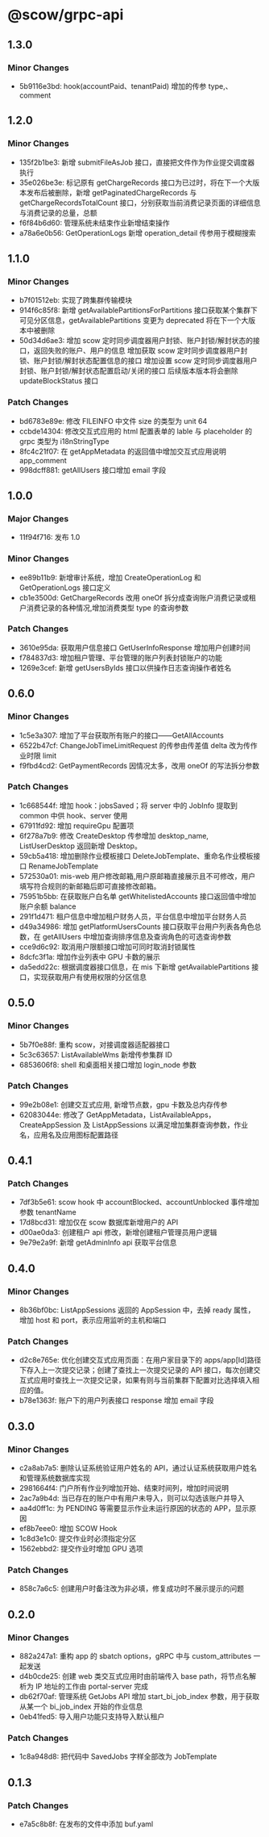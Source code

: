 # @scow/grpc-api

## 1.3.0

### Minor Changes

- 5b9116e3bd: hook(accountPaid、tenantPaid) 增加的传参 type,、comment

## 1.2.0

### Minor Changes

- 135f2b1be3: 新增 submitFileAsJob 接口，直接把文件作为作业提交调度器执行
- 35e026be3e: 标记原有 getChargeRecords 接口为已过时，将在下一个大版本发布后被删除，新增 getPaginatedChargeRecords 与 getChargeRecordsTotalCount 接口，分别获取当前消费记录页面的详细信息与消费记录的总量，总额
- f6f84b6d60: 管理系统未结束作业新增结束操作
- a78a6e0b56: GetOperationLogs 新增 operation_detail 传参用于模糊搜索

## 1.1.0

### Minor Changes

- b7f01512eb: 实现了跨集群传输模块
- 914f6c85f8: 新增 getAvailablePartitionsForPartitions 接口获取某个集群下可见分区信息，getAvailablePartitions 变更为 deprecated 将在下一个大版本中被删除
- 50d34d6ae3: 增加 scow 定时同步调度器用户封锁、账户封锁/解封状态的接口，返回失败的账户、用户的信息
  增加获取 scow 定时同步调度器用户封锁、账户封锁/解封状态配置信息的接口
  增加设置 scow 定时同步调度器用户封锁、账户封锁/解封状态配置启动/关闭的接口
  后续版本版本将会删除 updateBlockStatus 接口

### Patch Changes

- bd6783e89e: 修改 FILEINFO 中文件 size 的类型为 unit 64
- ccbde14304: 修改交互式应用的 html 配置表单的 lable 与 placeholder 的 grpc 类型为 i18nStringType
- 8fc4c21f07: 在 getAppMetadata 的返回值中增加交互式应用说明 app_comment
- 998dcff881: getAllUsers 接口增加 email 字段

## 1.0.0

### Major Changes

- 11f94f716: 发布 1.0

### Minor Changes

- ee89b11b9: 新增审计系统，增加 CreateOperationLog 和 GetOperationLogs 接口定义
- cb1e3500d: GetChargeRecords 改用 oneOf 拆分成查询账户消费记录或租户消费记录的各种情况,增加消费类型 type 的查询参数

### Patch Changes

- 3610e95da: 获取用户信息接口 GetUserInfoResponse 增加用户创建时间
- f784837d3: 增加租户管理、平台管理的账户列表封锁账户的功能
- 1269e3cef: 新增 getUsersByIds 接口以供操作日志查询操作者姓名

## 0.6.0

### Minor Changes

- 1c5e3a307: 增加了平台获取所有账户的接口——GetAllAccounts
- 6522b47cf: ChangeJobTimeLimitRequest 的传参由传差值 delta 改为传作业时限 limit
- f9fbd4cd2: GetPaymentRecords 因情况太多，改用 oneOf 的写法拆分参数

### Patch Changes

- 1c668544f: 增加 hook：jobsSaved；将 server 中的 JobInfo 提取到 common 中供 hook、server 使用
- 67911fd92: 增加 requireGpu 配置项
- 6f278a7b9: 修改 CreateDesktop 传参增加 desktop_name, ListUserDesktop 返回新增 Desktop。
- 59cb5a418: 增加删除作业模板接口 DeleteJobTemplate、重命名作业模板接口 RenameJobTemplate
- 572530a01: mis-web 用户修改邮箱,用户原邮箱直接展示且不可修改，用户填写符合规则的新邮箱后即可直接修改邮箱。
- 75951b5bb: 在获取账户白名单 getWhitelistedAccounts 接口返回值中增加账户余额 balance
- 291f1d471: 租户信息中增加租户财务人员，平台信息中增加平台财务人员
- d49a34986: 增加 getPlatformUsersCounts 接口获取平台用户列表各角色总数，在 getAllUsers 中增加查询排序信息及查询角色的可选查询参数
- cce9d6c92: 取消用户限额接口增加可同时取消封锁属性
- 8dcfc3f1a: 增加作业列表中 GPU 卡数的展示
- da5edd22c: 根据调度器接口信息，在 mis 下新增 getAvailablePartitions 接口，实现获取用户有使用权限的分区信息

## 0.5.0

### Minor Changes

- 5b7f0e88f: 重构 scow，对接调度器适配器接口
- 5c3c63657: ListAvailableWms 新增传参集群 ID
- 6853606f8: shell 和桌面相关接口增加 login_node 参数

### Patch Changes

- 99e2b08e1: 创建交互式应用, 新增节点数，gpu 卡数及总内存传参
- 62083044e: 修改了 GetAppMetadata，ListAvailableApps，CreateAppSession 及 ListAppSessions 以满足增加集群查询参数，作业名，应用名及应用图标配置路径

## 0.4.1

### Patch Changes

- 7df3b5e61: scow hook 中 accountBlocked、accountUnblocked 事件增加参数 tenantName
- 17d8bcd31: 增加仅在 scow 数据库新增用户的 API
- d00ae0da3: 创建租户 api 修改，新增创建租户管理员用户逻辑
- 9e79e2a9f: 新增 getAdminInfo api 获取平台信息

## 0.4.0

### Minor Changes

- 8b36bf0bc: ListAppSessions 返回的 AppSession 中，去掉 ready 属性，增加 host 和 port，表示应用监听的主机和端口

### Patch Changes

- d2c8e765e: 优化创建交互式应用页面：在用户家目录下的 apps/app[Id]路径下存入上一次提交记录；创建了查找上一次提交记录的 API 接口，每次创建交互式应用时查找上一次提交记录，如果有则与当前集群下配置对比选择填入相应的值。
- b78e1363f: 账户下的用户列表接口 response 增加 email 字段

## 0.3.0

### Minor Changes

- c2a8ab7a5: 删除认证系统验证用户姓名的 API，通过认证系统获取用户姓名和管理系统数据库实现
- 2981664f4: 门户所有作业列增加开始、结束时间列，增加时间说明
- 2ac7a9b4d: 当已存在的账户中有用户未导入，则可以勾选该账户并导入
- aa4d0ff1c: 为 PENDING 等需要显示作业未运行原因的状态的 APP，显示原因
- ef8b7eee0: 增加 SCOW Hook
- 1c8d3e1c0: 提交作业时必须指定分区
- 1562ebbd2: 提交作业时增加 GPU 选项

### Patch Changes

- 858c7a6c5: 创建用户时备注改为非必填，修复成功时不展示提示的问题

## 0.2.0

### Minor Changes

- 882a247a1: 重构 app 的 sbatch options，gRPC 中与 custom_attributes 一起发送
- d4b0cde25: 创建 web 类交互式应用时由前端传入 base path，将节点名解析为 IP 地址的工作由 portal-server 完成
- db62f70af: 管理系统 GetJobs API 增加 start_bi_job_index 参数，用于获取从某一个 bi_job_index 开始的作业信息
- 0eb41fed5: 导入用户功能只支持导入默认租户

### Patch Changes

- 1c8a948d8: 把代码中 SavedJobs 字样全部改为 JobTemplate

## 0.1.3

### Patch Changes

- e7a5c8b8f: 在发布的文件中添加 buf.yaml
